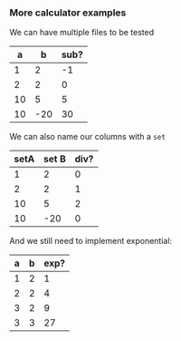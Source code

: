 ### More calculator examples

We can have multiple files to be tested


[//]: # (decisionTable Calculator.Fixtures.Calculator)

| a  | b   | sub? |
|----|-----|------|
| 1  | 2   | -1   |
| 2  | 2   | 0    |
| 10 | 5   | 5    |
| 10 | -20 | 30   |

We can also name our columns with a `set`

[//]: # (decisionTable Calculator.Fixtures.Calculator )

| setA | set B | div? |
|------|-------|------|
| 1    | 2     | 0    |
| 2    | 2     | 1    |
| 10   | 5     | 2    |
| 10   | -20   | 0    |

And we still need to implement exponential:

[//]: # (decisionTable Calculator.Fixtures.Calculator -- snooze until 2099-12-31 )

| a  | b   | exp? |
|----|-----|------|
| 1  | 2   | 1    |
| 2  | 2   | 4    |
| 3  | 2   | 9    |
| 3  | 3   | 27   |